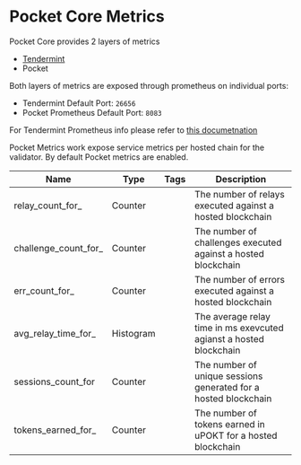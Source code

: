 # Pocket Core Metrics

Pocket Core provides 2 layers of metrics
- [Tendermint](https://docs.tendermint.com/master/nodes/metrics.html)
- Pocket

Both layers of metrics are exposed through prometheus on individual ports:
- Tendermint Default Port: `26656`
- Pocket Prometheus Default Port: `8083`

For Tendermint Prometheus info please refer to [this documetnation](https://docs.tendermint.com/master/nodes/metrics.html)


Pocket Metrics work expose service metrics per hosted chain for the validator.
By default Pocket metrics are enabled.

| Name        | Type        | Tags        | Description |
| ----------- | ----------- | ----------- | ----------- |
| relay_count_for_ | Counter |  | The number of relays executed against a hosted blockchain  |
| challenge_count_for_ | Counter |  | The number of challenges executed against a hosted blockchain |
| err_count_for_ | Counter |  | The number of errors executed against a hosted blockchain  |
| avg_relay_time_for_ | Histogram |  | The average relay time in ms exevcuted agianst a hosted blockchain  |
| sessions_count_for | Counter |  | The number of unique sessions generated for a hosted blockchain |
| tokens_earned_for_ | Counter |  | The number of tokens earned in uPOKT for a hosted blockchain |